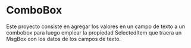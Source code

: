 # ComboBox
 Este proyecto consiste en agregar los valores en un campo de texto a un combobox para luego emplear la propiedad SelectedItem que traera un MsgBox con los datos de los campos de texto.
